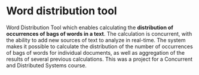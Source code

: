 # Word distribution tool

Word Distribution Tool which enables calculating the **distribution of occurrences of bags of words in a text**. 
The calculation is concurrent, with the ability to add new sources of text to analyze in real-time. 
The system makes it possible to calculate the distribution of the number of occurrences of bags of words for individual documents, 
as well as aggregation of the results of several previous calculations. This was a project for a Concurrent and Distributed Systems course.
